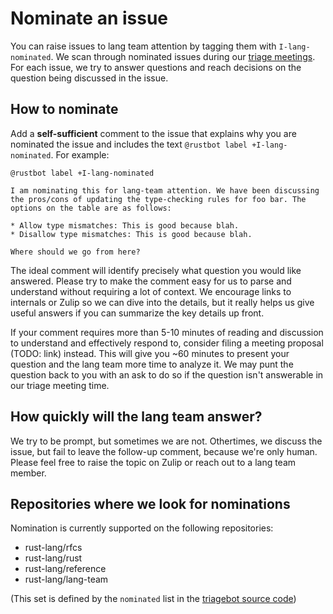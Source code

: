 # Nominate an issue

You can raise issues to lang team attention by tagging them with `I-lang-nominated`. We scan through nominated issues during our [triage meetings](../meetings/triage.md). For each issue, we try to answer questions and reach decisions on the question being discussed in the issue.

## How to nominate

Add a **self-sufficient** comment to the issue that explains why you are nominated the issue and includes the text `@rustbot label +I-lang-nominated`. For example:

```
@rustbot label +I-lang-nominated

I am nominating this for lang-team attention. We have been discussing the pros/cons of updating the type-checking rules for foo bar. The options on the table are as follows:

* Allow type mismatches: This is good because blah.
* Disallow type mismatches: This is good because blah.

Where should we go from here?
```

The ideal comment will identify precisely what question you would like answered. Please try to make the comment easy for us to parse and understand without requiring a lot of context. We encourage links to internals or Zulip so we can dive into the details, but it really helps us give useful answers if you can summarize the key details up front.

If your comment requires more than 5-10 minutes of reading and discussion to understand and effectively respond to, consider filing a meeting proposal (TODO: link) instead. This will give you ~60 minutes to present your question and the lang team more time to analyze it. We may punt the question back to you with an ask to do so if the question isn't answerable in our triage meeting time.

## How quickly will the lang team answer?

We try to be prompt, but sometimes we are not. Othertimes, we discuss the issue, but fail to leave the follow-up comment, because we're only human. Please feel free to raise the topic on Zulip or reach out to a lang team member.

## Repositories where we look for nominations

Nomination is currently supported on the following repositories:

- rust-lang/rfcs
- rust-lang/rust
- rust-lang/reference
- rust-lang/lang-team

(This set is defined by the `nominated` list in the [triagebot source code](https://github.com/rust-lang/triagebot/blob/master/src/agenda.rs))



[rustbot]: https://github.com/rust-lang/triagebot/wiki
